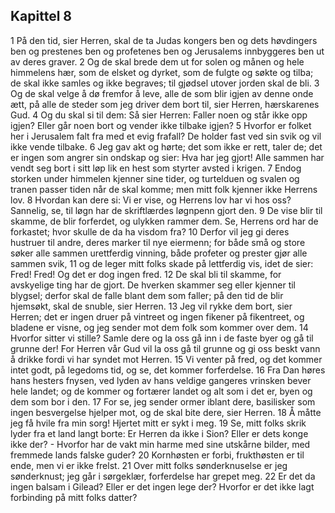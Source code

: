 ## Kapittel 8

1 På den tid, sier Herren, skal de ta Judas kongers ben og dets høvdingers ben og prestenes ben og profetenes ben og Jerusalems innbyggeres ben ut av deres graver.
2 Og de skal brede dem ut for solen og månen og hele himmelens hær, som de elsket og dyrket, som de fulgte og søkte og tilba; de skal ikke samles og ikke begraves; til gjødsel utover jorden skal de bli.
3 Og de skal velge å dø fremfor å leve, alle de som blir igjen av denne onde ætt, på alle de steder som jeg driver dem bort til, sier Herren, hærskarenes Gud.
4 Og du skal si til dem: Så sier Herren: Faller noen og står ikke opp igjen? Eller går noen bort og vender ikke tilbake igjen?
5 Hvorfor er folket her i Jerusalem falt fra med et evig frafall? De holder fast ved sin svik og vil ikke vende tilbake.
6 Jeg gav akt og hørte; det som ikke er rett, taler de; det er ingen som angrer sin ondskap og sier: Hva har jeg gjort! Alle sammen har vendt seg bort i sitt løp lik en hest som styrter avsted i krigen.
7 Endog storken under himmelen kjenner sine tider, og turtelduen og svalen og tranen passer tiden når de skal komme; men mitt folk kjenner ikke Herrens lov.
8 Hvordan kan dere si: Vi er vise, og Herrens lov har vi hos oss? Sannelig, se, til løgn har de skriftlærdes løgnpenn gjort den.
9 De vise blir til skamme, de blir forferdet, og ulykken rammer dem. Se, Herrens ord har de forkastet; hvor skulle de da ha visdom fra?
10 Derfor vil jeg gi deres hustruer til andre, deres marker til nye eiermenn; for både små og store søker alle sammen urettferdig vinning, både profeter og prester gjør alle sammen svik,
11 og de leger mitt folks skade på lettferdig vis, idet de sier: Fred! Fred! Og det er dog ingen fred.
12 De skal bli til skamme, for avskyelige ting har de gjort. De hverken skammer seg eller kjenner til blygsel; derfor skal de falle blant dem som faller; på den tid de blir hjemsøkt, skal de snuble, sier Herren.
13 Jeg vil rykke dem bort, sier Herren; det er ingen druer på vintreet og ingen fikener på fikentreet, og bladene er visne, og jeg sender mot dem folk som kommer over dem.
14 Hvorfor sitter vi stille? Samle dere og la oss gå inn i de faste byer og gå til grunne der! For Herren vår Gud vil la oss gå til grunne og gi oss beskt vann å drikke fordi vi har syndet mot Herren.
15 Vi venter på fred, og det kommer intet godt, på legedoms tid, og se, det kommer forferdelse.
16 Fra Dan høres hans hesters fnysen, ved lyden av hans veldige gangeres vrinsken bever hele landet; og de kommer og fortærer landet og alt som i det er, byen og dem som bor i den.
17 For se, jeg sender ormer iblant dere, basilisker som ingen besvergelse hjelper mot, og de skal bite dere, sier Herren.
18 Å måtte jeg få hvile fra min sorg! Hjertet mitt er sykt i meg.
19 Se, mitt folks skrik lyder fra et land langt borte: Er Herren da ikke i Sion? Eller er dets konge ikke der? - Hvorfor har de vakt min harme med sine utskårne bilder, med fremmede lands falske guder?
20 Kornhøsten er forbi, frukthøsten er til ende, men vi er ikke frelst.
21 Over mitt folks sønderknuselse er jeg sønderknust; jeg går i sørgeklær, forferdelse har grepet meg.
22 Er det da ingen balsam i Gilead? Eller er det ingen lege der? Hvorfor er det ikke lagt forbinding på mitt folks datter?
